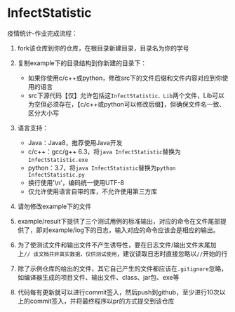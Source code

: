 # InfectStatistic
疫情统计-作业完成流程：


1. fork该仓库到你的仓库，在根目录新建目录，目录名为你的学号

2. 复制example下的目录结构到你新建的目录下：
    - 如果你使用c/c++或python，修改src下的文件后缀和文件内容对应到你使用的语言
    - src下源代码【仅】允许包括这`InfectStatistic、Lib`两个文件，Lib可以为空但必须存在，【c/c++或python可以修改后缀】，但确保文件名一致、区分大小写

3. 语言支持：
    - Java：Java8，推荐使用Java开发
    - c/c++：gcc/g++ 6.3，将`java InfectStatistic`替换为`InfectStatistic.exe`
    - python：3.7，将`java InfectStatistic`替换为`python InfectStatistic.py`
    - 换行使用'\n'，编码统一使用UTF-8
    - 仅允许使用语言自带的库，不允许使用第三方库

4. 请勿修改example下的文件

5. example/result下提供了三个测试用例的标准输出，对应的命令在文件尾部提供了，即对example/log下的日志，输入对应的命令应该会是相应的输出。

6. 为了使测试文件和输出文件不产生诱导性，要在日志文件/输出文件末尾加上`// 该文档并非真实数据，仅供测试使用`，建议读取日志时直接忽略以`//`开始的行

7. 除了示例仓库的给出的文件，其它自己产生的文件都应该在`.gitignore`忽略，如编译器生成的项目文件、输出文件、class、jar包、exe等

8. 代码每有更新就可以进行commit签入，然后push到github，至少进行10次以上的commit签入，并将最终程序以pr的方式提交到该仓库
